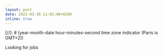 ```yaml
---
layout: post
date: 2022-03-30 11:02:00+0200
inline: true
---
```

[//]: # (year-month-date hour-minutes-second time zone indicator (Paris is GMT+2))

Looking for jobs
